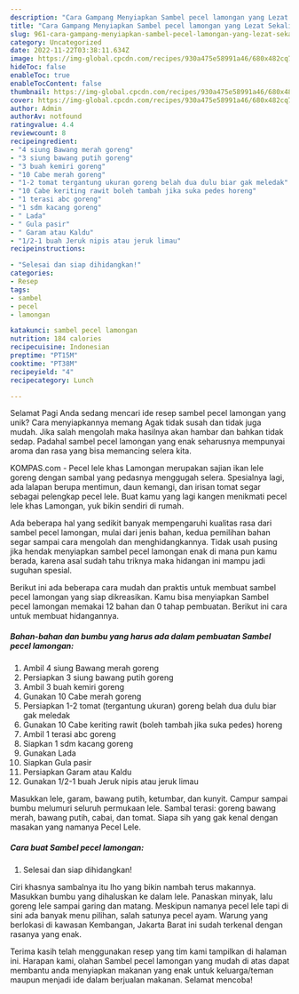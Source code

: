```yaml
---
description: "Cara Gampang Menyiapkan Sambel pecel lamongan yang Lezat Sekali, Mantap"
title: "Cara Gampang Menyiapkan Sambel pecel lamongan yang Lezat Sekali, Mantap"
slug: 961-cara-gampang-menyiapkan-sambel-pecel-lamongan-yang-lezat-sekali-mantap
category: Uncategorized
date: 2022-11-22T03:38:11.634Z
image: https://img-global.cpcdn.com/recipes/930a475e58991a46/680x482cq70/sambel-pecel-lamongan-foto-resep-utama.jpg
hideToc: false
enableToc: true
enableTocContent: false
thumbnail: https://img-global.cpcdn.com/recipes/930a475e58991a46/680x482cq70/sambel-pecel-lamongan-foto-resep-utama.jpg
cover: https://img-global.cpcdn.com/recipes/930a475e58991a46/680x482cq70/sambel-pecel-lamongan-foto-resep-utama.jpg
author: Admin
authorAv: notfound
ratingvalue: 4.4
reviewcount: 8
recipeingredient:
- "4 siung Bawang merah goreng"
- "3 siung bawang putih goreng"
- "3 buah kemiri goreng"
- "10 Cabe merah goreng"
- "1-2 tomat tergantung ukuran goreng belah dua dulu biar gak meledak"
- "10 Cabe keriting rawit boleh tambah jika suka pedes horeng"
- "1 terasi abc goreng"
- "1 sdm kacang goreng"
- " Lada"
- " Gula pasir"
- " Garam atau Kaldu"
- "1/2-1 buah Jeruk nipis atau jeruk limau"
recipeinstructions:

- "Selesai dan siap dihidangkan!"
categories:
- Resep
tags:
- sambel
- pecel
- lamongan

katakunci: sambel pecel lamongan 
nutrition: 184 calories
recipecuisine: Indonesian
preptime: "PT15M"
cooktime: "PT38M"
recipeyield: "4"
recipecategory: Lunch

---
```



Selamat Pagi Anda sedang mencari ide resep sambel pecel lamongan yang unik? Cara menyiapkannya memang Agak tidak susah dan tidak juga mudah. Jika salah mengolah maka hasilnya akan hambar dan bahkan tidak sedap. Padahal sambel pecel lamongan yang enak seharusnya mempunyai aroma dan rasa yang bisa memancing selera kita.


KOMPAS.com - Pecel lele khas Lamongan merupakan sajian ikan lele goreng dengan sambal yang pedasnya menggugah selera. Spesialnya lagi, ada lalapan berupa mentimun, daun kemangi, dan irisan tomat segar sebagai pelengkap pecel lele. Buat kamu yang lagi kangen menikmati pecel lele khas Lamongan, yuk bikin sendiri di rumah.

Ada beberapa hal yang sedikit banyak mempengaruhi kualitas rasa dari sambel pecel lamongan, mulai dari jenis bahan, kedua pemilihan bahan segar sampai cara mengolah dan menghidangkannya. Tidak usah pusing jika hendak menyiapkan sambel pecel lamongan enak di mana pun kamu berada, karena asal sudah tahu triknya maka hidangan ini mampu jadi suguhan spesial.


Berikut ini ada beberapa cara mudah dan praktis untuk membuat sambel pecel lamongan yang siap dikreasikan. Kamu bisa menyiapkan Sambel pecel lamongan memakai 12 bahan dan 0 tahap pembuatan. Berikut ini cara untuk membuat hidangannya.

<!--inarticleads1-->

##### Bahan-bahan dan bumbu yang harus ada dalam pembuatan Sambel pecel lamongan:

1. Ambil 4 siung Bawang merah goreng
1. Persiapkan 3 siung bawang putih goreng
1. Ambil 3 buah kemiri goreng
1. Gunakan 10 Cabe merah goreng
1. Persiapkan 1-2 tomat (tergantung ukuran) goreng belah dua dulu biar gak meledak
1. Gunakan 10 Cabe keriting rawit (boleh tambah jika suka pedes) horeng
1. Ambil 1 terasi abc goreng
1. Siapkan 1 sdm kacang goreng
1. Gunakan  Lada
1. Siapkan  Gula pasir
1. Persiapkan  Garam atau Kaldu
1. Gunakan 1/2-1 buah Jeruk nipis atau jeruk limau


Masukkan lele, garam, bawang putih, ketumbar, dan kunyit. Campur sampai bumbu melumuri seluruh permukaan lele. Sambal terasi: goreng bawang merah, bawang putih, cabai, dan tomat. Siapa sih yang gak kenal dengan masakan yang namanya Pecel Lele. 

<!--inarticleads2-->

##### Cara buat Sambel pecel lamongan:


1. Selesai dan siap dihidangkan!

Ciri khasnya sambalnya itu lho yang bikin nambah terus makannya. Masukkan bumbu yang dihaluskan ke dalam lele. Panaskan minyak, lalu goreng lele sampai garing dan matang. Meskipun namanya pecel lele tapi di sini ada banyak menu pilihan, salah satunya pecel ayam. Warung yang berlokasi di kawasan Kembangan, Jakarta Barat ini sudah terkenal dengan rasanya yang enak. 

Terima kasih telah menggunakan resep yang tim kami tampilkan di halaman ini. Harapan kami, olahan Sambel pecel lamongan yang mudah di atas dapat membantu anda menyiapkan makanan yang enak untuk keluarga/teman maupun menjadi ide dalam berjualan makanan. Selamat mencoba!
